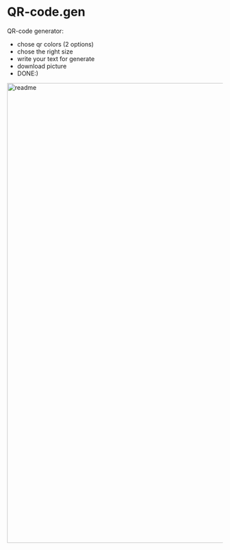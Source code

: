 # QR-code.gen

QR-code generator:
- chose qr colors (2 options)
- chose the right size 
- write your text for generate 
- download picture
- DONE:)

<img width="1073" alt="readme" src="https://user-images.githubusercontent.com/54420152/215997206-cbbf4dca-61b0-46ea-a969-d98ca5b968ab.png">
